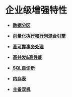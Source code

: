 # 企业级增强特性<a name="ZH-CN_TOPIC_0241663021"></a>

-   **[数据分区](数据分区.md)**  

-   **[向量化执行和行列混合引擎](向量化执行和行列混合引擎.md)**  

-   **[高可靠事务处理](高可靠事务处理.md)**  

-   **[高并发&高性能](高并发-高性能.md)**  

-   **[SQL自诊断](SQL自诊断.md)**  

-   **[内存表](内存表.md)**  

-   **[主备双机](主备双机.md)**  



